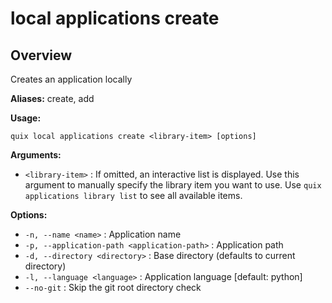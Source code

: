 # local applications create

## Overview

Creates an application locally

**Aliases:** create, add

**Usage:**

```
quix local applications create <library-item> [options]
```

**Arguments:**

- `<library-item>` : If omitted, an interactive list is displayed. Use this argument to manually specify the library item you want to use. Use `quix applications library list` to see all available items.

**Options:**

- `-n, --name <name>` : Application name
- `-p, --application-path <application-path>` : Application path
- `-d, --directory <directory>` : Base directory (defaults to current directory)
- `-l, --language <language>` : Application language [default: python]
- `--no-git` : Skip the git root directory check

